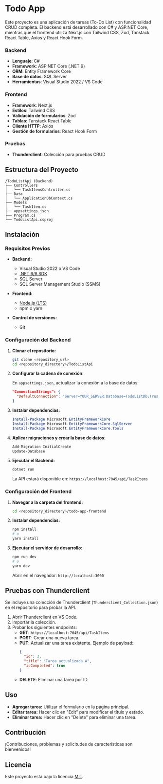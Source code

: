 # Todo App

Este proyecto es una aplicación de tareas (To-Do List) con funcionalidad CRUD completa. El backend está desarrollado con C# y ASP.NET Core, mientras que el frontend utiliza Next.js con Tailwind CSS, Zod, Tanstack React Table, Axios y React Hook Form.

### Backend

- **Lenguaje**: C#
- **Framework**: ASP.NET Core (.NET 9)
- **ORM**: Entity Framework Core
- **Base de datos**: SQL Server
- **Herramientas**: Visual Studio 2022 / VS Code

### Frontend

- **Framework**: Next.js
- **Estilos**: Tailwind CSS
- **Validación de formularios**: Zod
- **Tablas**: Tanstack React Table
- **Cliente HTTP**: Axios
- **Gestión de formularios**: React Hook Form

### Pruebas

- **Thunderclient**: Colección para pruebas CRUD

## Estructura del Proyecto

```plaintext
/TodoListApi (Backend)
├── Controllers
│   └── TaskItemsController.cs
├── Data
│   └── ApplicationDbContext.cs
├── Models
│   └── TaskItem.cs
├── appsettings.json
├── Program.cs
└── TodoListApi.csproj
```

## Instalación

### Requisitos Previos

- **Backend:**
  - Visual Studio 2022 o VS Code
  - [.NET 6/8 SDK](https://dotnet.microsoft.com/en-us/download)
  - SQL Server
  - SQL Server Management Studio (SSMS)

- **Frontend:**
  - [Node.js (LTS)](https://nodejs.org/)
  - npm o yarn
- **Control de versiones:**
  - Git

### Configuración del Backend

1. **Clonar el repositorio:**
   ```bash
   git clone <repository_url>
   cd <repository_directory>/TodoListApi
   ```

2. **Configurar la cadena de conexión:**

   En `appsettings.json`, actualizar la conexión a la base de datos:

   ```json
   "ConnectionStrings": {
     "DefaultConnection": "Server=YOUR_SERVER;Database=TodoListDb;Trusted_Connection=True;MultipleActiveResultSets=true"
   }
   ```

3. **Instalar dependencias:**
   ```powershell
   Install-Package Microsoft.EntityFrameworkCore
   Install-Package Microsoft.EntityFrameworkCore.SqlServer
   Install-Package Microsoft.EntityFrameworkCore.Tools
   ```

4. **Aplicar migraciones y crear la base de datos:**
   ```powershell
   Add-Migration InitialCreate
   Update-Database
   ```

5. **Ejecutar el Backend:**
   ```bash
   dotnet run
   ```

   La API estará disponible en: `https://localhost:7045/api/TaskItems`

### Configuración del Frontend

1. **Navegar a la carpeta del frontend:**
   ```bash
   cd <repository_directory>/todo-app-frontend
   ```

2. **Instalar dependencias:**
   ```bash
   npm install
   # o
   yarn install
   ```

3. **Ejecutar el servidor de desarrollo:**
   ```bash
   npm run dev
   # o
   yarn dev
   ```

   Abrir en el navegador: `http://localhost:3000`

## Pruebas con Thunderclient

Se incluye una colección de Thunderclient (`Thunderclient_Collection.json`) en el repositorio para probar la API.

1. Abrir Thunderclient en VS Code.
2. Importar la colección.
3. Probar los siguientes endpoints:
   - **GET**: `https://localhost:7045/api/TaskItems`
   - **POST**: Crear una nueva tarea.
   - **PUT**: Actualizar una tarea existente. Ejemplo de payload:
     ```json
     {
       "id": 3,
       "title": "Tarea actualizada A",
       "isCompleted": true
     }
     ```
   - **DELETE**: Eliminar una tarea por ID.

## Uso

- **Agregar tarea:** Utilizar el formulario en la página principal.
- **Editar tarea:** Hacer clic en "Edit" para modificar el título y estado.
- **Eliminar tarea:** Hacer clic en "Delete" para eliminar una tarea.

## Contribución

¡Contribuciones, problemas y solicitudes de características son bienvenidos! 

## Licencia

Este proyecto está bajo la licencia [MIT](LICENSE).
